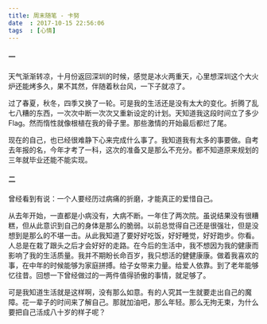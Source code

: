 ```yaml
---
title: 周末随笔 - 卡努
date  : 2017-10-15 22:56:06
tags  : [心情] 
---
```


#### 一

天气渐渐转凉，十月份返回深圳的时候，感觉是冰火两重天，心里想深圳这个大火炉还能烤多久，果不其然，伴随着秋台风，一下子就凉了。

过了春夏，秋冬，四季又换了一轮。可是我的生活还是没有太大的变化。折腾了乱七八糟的东西，一次次中断一次次又重新设定的计划。天知道我这段时间立了多少Flag。然而惰性就像根植在我的骨子里。那些激情的开始最后都烂了尾。

现在的自己，也已经很难静下心来完成什么事了。我知道我有太多的事要做。自考去年报的名，今年才考了一科，这次的准备又是那么不充分。都不知道原来规划的三年就毕业还能不能实现。
<!-- more -->

#### 二

曾经看到有说：一个人要经历过病痛的折磨，才能真正的爱惜自己。

从去年开始，一直都是小病没有，大病不断。一年住了两次院。虽说结果没有很糟糕，但从此意识到自己的身体是那么的脆弱。以前总觉得自己还是很强壮，但是没想到是那么的不堪一击。从此我知道了要好好吃饭，好好睡觉，好好跑步。你看。人总是在栽了跟头之后才会好好的走路。在今后的生活中，我不想因为我的健康而影响了我的生活质量。我并不期盼长命百岁，我只想活的健健康康。做着我喜欢的事，在中年的时候能够为家庭拼搏。给子女带来力量。给爱人依靠。到了老年能够忆往昔。回想一下曾经做过的一两件值得骄傲的事情，就足够了。


可是我知道生活就是这样啊，没有那么如意。有的人究其一生就要走出自己的魔障。花一辈子的时间来了解自己。那就加油吧，那么年轻。那么无拘无束，为什么要把自己活成八十岁的样子呢？